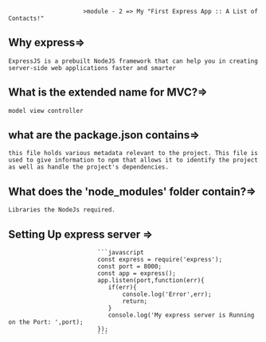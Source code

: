                          >module - 2 => My "First Express App :: A List of Contacts!"

## Why express=> 
`ExpressJS is a prebuilt NodeJS framework that can help you in creating server-side web applications faster and smarter`
## What is the extended name for MVC?=> 
`model view controller`

## what are the package.json contains=> 
`this file holds various metadata relevant to the project. This file is used to give information to npm that allows it to identify the project as well as handle the project's dependencies.`

## What does the 'node_modules' folder contain?=> 
  `Libraries the NodeJs required.`

## Setting Up express server => 
                             ```javascript 
                             const express = require('express');
                             const port = 8000;
                             const app = express();
                             app.listen(port,function(err){
                                if(err){
                                    console.log('Error',err);
                                    return;
                                }
                                console.log('My express server is Running on the Port: ',port);
                             });
                             ```